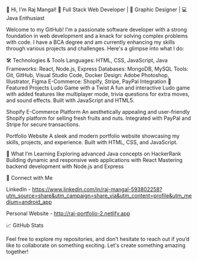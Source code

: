 👋 Hi, I'm Raj Mangal!
🚀 Full Stack Web Developer | 🎨 Graphic Designer | 💻 Java Enthusiast

Welcome to my GitHub! I'm a passionate software developer with a strong foundation in web development and a knack for solving complex problems with code. I have a BCA degree and am currently enhancing my skills through various projects and challenges. Here's a glimpse into what I do:

🛠️ Technologies & Tools
Languages: HTML, CSS, JavaScript, Java
Frameworks: React, Node.js, Express
Databases: MongoDB, MySQL
Tools: Git, GitHub, Visual Studio Code, Docker
Design: Adobe Photoshop, Illustrator, Figma
E-Commerce: Shopify, Stripe, PayPal Integration
🌟 Featured Projects
Ludo Game with a Twist
A fun and interactive Ludo game with added features like multiplayer mode, trivia questions for extra moves, and sound effects. Built with JavaScript and HTML5.

Shopify E-Commerce Platform
An aesthetically appealing and user-friendly Shopify platform for selling fresh fruits and nuts. Integrated with PayPal and Stripe for secure transactions.

Portfolio Website
A sleek and modern portfolio website showcasing my skills, projects, and experience. Built with HTML, CSS, and JavaScript.

🌱 What I’m Learning
Exploring advanced Java concepts on HackerRank
Building dynamic and responsive web applications with React
Mastering backend development with Node.js and Express

🔗 Connect with Me


LinkedIn - https://www.linkedin.com/in/raj-mangal-593802258?utm_source=share&utm_campaign=share_via&utm_content=profile&utm_medium=android_app

Personal Website - http://raj-portfolio-2.netlify.app


📈 GitHub Stats

Feel free to explore my repositories, and don’t hesitate to reach out if you’d like to collaborate on something exciting. Let's create something amazing together!

